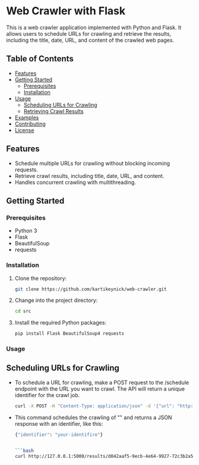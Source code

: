 # Web Crawler with Flask

This is a web crawler application implemented with Python and Flask. It allows users to schedule URLs for crawling and retrieve the results, including the title, date, URL, and content of the crawled web pages.

## Table of Contents

- [Features](#features)
- [Getting Started](#getting-started)
  - [Prerequisites](#prerequisites)
  - [Installation](#installation)
- [Usage](#usage)
  - [Scheduling URLs for Crawling](#scheduling-urls-for-crawling)
  - [Retrieving Crawl Results](#retrieving-crawl-results)
- [Examples](#examples)
- [Contributing](#contributing)
- [License](#license)

## Features

- Schedule multiple URLs for crawling without blocking incoming requests.
- Retrieve crawl results, including title, date, URL, and content.
- Handles concurrent crawling with multithreading.

## Getting Started

### Prerequisites

- Python 3
- Flask
- BeautifulSoup
- requests

### Installation

1. Clone the repository:

   ```bash
   git clone https://github.com/kartikeynick/web-crawler.git

2. Change into the project directory:
    ```bash
   cd src

3. Install the required Python packages:
    ```bash
    pip install Flask BeautifulSoup4 requests


### Usage

## Scheduling URLs for Crawling

- To schedule a URL for crawling, make a POST request to the /schedule endpoint with the URL you want to crawl. The API will return a unique identifier for the crawl job.

  ```bash
  curl -X POST -H "Content-Type: application/json" -d '{"url": "http://"<your website's name>"}' http://127.0.0.1:5000/schedule

- This command schedules the crawling of "<your website>" and returns a JSON response with an identifier, like this:

  ```bash
  {"identifier": "your-identifire"}


  ```bash
  curl http://127.0.0.1:5000/results/d042aaf5-9ecb-4e64-9927-72c3b2a53f84


  



``` bash
